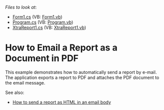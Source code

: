 <!-- default file list -->
*Files to look at*:

* [Form1.cs](./CS/Form1.cs) (VB: [Form1.vb](./VB/Form1.vb))
* [Program.cs](./CS/Program.cs) (VB: [Program.vb](./VB/Program.vb))
* [XtraReport1.cs](./CS/XtraReport1.cs) (VB: [XtraReport1.vb](./VB/XtraReport1.vb))
<!-- default file list end -->
# How to Email a Report as a Document in PDF

This example demonstrates how to automatically send a report by e-mail. 
The application exports a report to PDF and attaches the PDF document to the email message.

See also:

* [How to send a report as HTML in an email body](https://github.com/DevExpress-Examples/Reporting_how-to-send-a-report-as-html-in-an-email-body-t314020)

